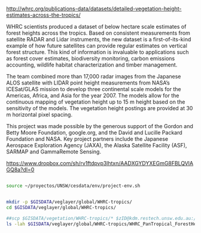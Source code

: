 http://whrc.org/publications-data/datasets/detailed-vegetation-height-estimates-across-the-tropics/

WHRC scientists produced a dataset of below hectare scale estimates of forest heights across the tropics. Based on consistent measurements from satellite RADAR and Lidar instruments, the new dataset is a first-of-its-kind example of how future satellites can provide regular estimates on vertical forest structure. This kind of information is invaluable to applications such as forest cover estimates, biodiversity monitoring, carbon emissions accounting, wildlife habitat characterization and timber management.

The team combined more than 17,000 radar images from the Japanese ALOS satellite with LIDAR point height measurements from NASA’s ICESat/GLAS mission to develop three continental scale models for the Americas, Africa, and Asia for the year 2007. The models allow for the continuous mapping of vegetation height up to 15 m height based on the sensitivity of the models. The vegetation height postings are provided at 30 m horizontal pixel spacing.

This project was made possible by the generous support of the Gordon and Betty Moore Foundation, google.org, and the David and Lucille Packard Foundation and NASA. Key project partners include the Japanese Aerospace Exploration Agency (JAXA), the Alaska Satellite Facility (ASF), SARMAP and GammaRemote Sensing.

https://www.dropbox.com/sh/rv1ftdpvp3lhtxn/AADXGYDYXEGmG8FBLQVlAGQ8a?dl=0

```sh

source ~/proyectos/UNSW/cesdata/env/project-env.sh


mkdir -p $GISDATA/veglayer/global/WHRC-tropics/
cd $GISDATA/veglayer/global/WHRC-tropics/

##scp $GISDATA/vegetation/WHRC-tropics/* $zID@kdm.restech.unsw.edu.au:/srv/scratch/cesdata/gisdata/veglayer/global/WHRC-tropics
ls -lah $GISDATA/veglayer/global/WHRC-tropics/WHRC_PanTropical_ForestHeight.zip
```
